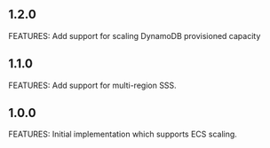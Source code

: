 ## 1.2.0

FEATURES:
Add support for scaling DynamoDB provisioned capacity

## 1.1.0

FEATURES:
Add support for multi-region SSS.

## 1.0.0

FEATURES:
Initial implementation which supports ECS scaling.
